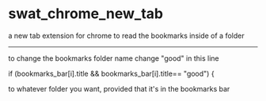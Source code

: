 swat_chrome_new_tab
===================

a new tab extension for chrome to read the bookmarks inside of a folder

-----------

to change the bookmarks folder name change "good" in this line

if (bookmarks_bar[i].title && bookmarks_bar[i].title== "good") {

to whatever folder you want, provided that it's in the bookmarks bar
